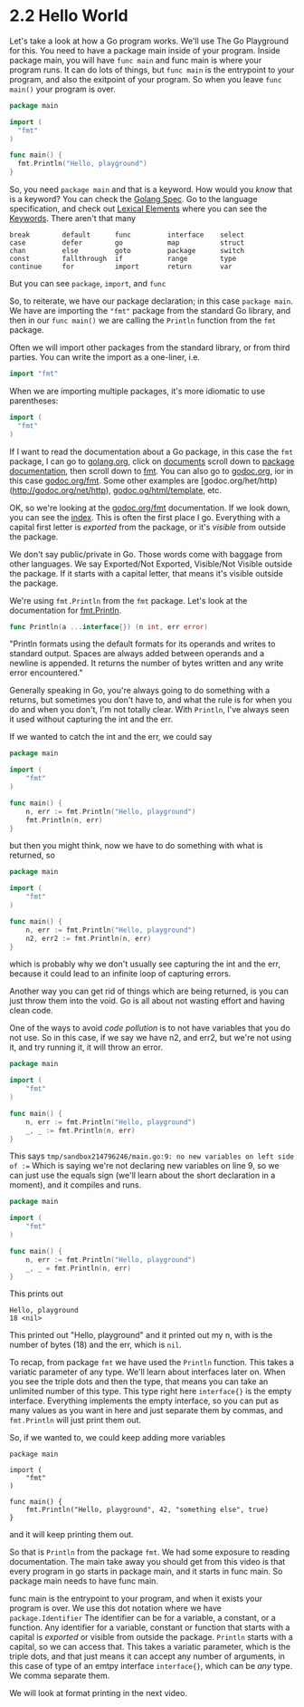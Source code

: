 # 2.2 Hello World

Let's take a look at how a Go program works. We'll use The Go Playground for this. You need to have a package main inside of your program. Inside package main, you will have `func main` and func main is where your program runs. It can do lots of things, but `func main` is the entrypoint to your program, and also the exitpoint of your program. So when you leave `func main()` your program is over.  


```go
package main

import (
  "fmt"
)

func main() {
  fmt.Println("Hello, playground")
}
```
  
So, you need `package main` and that is a keyword. How would you _know_ that is a keyword? You can check the [Golang Spec](https://golang.org/ref/spec). Go to the language specification, and check out [Lexical Elements](https://golang.org/ref/spec#Lexical_elements) where you can see the [Keywords](https://golang.org/ref/spec#Keywords). There aren't that many
```
break        default      func         interface    select
case         defer        go           map          struct
chan         else         goto         package      switch
const        fallthrough  if           range        type
continue     for          import       return       var
```
But you can see `package`, `import`, and `func`

So, to reiterate, we have our package declaration; in this case `package main`. We have are importing the `"fmt"` package from the standard Go library, and then in our `func main()` we are calling the `Println` function from the `fmt` package.
  
Often we will import other packages from the standard library, or from third parties. You can write the import as a one-liner, i.e.
```go
import "fmt"
```

When we are importing multiple packages, it's more idiomatic to use parentheses:
```go
import (
  "fmt"
)
```
If I want to read the documentation about a Go package, in this case the `fmt` package, I can go to [golang.org](https://golang.org/), click on [documents](https://golang.org/doc/) scroll down to [package documentation](https://golang.org/pkg/), then scroll down to [fmt](https://golang.org/pkg/fmt/). You can also go to [godoc.org](http://godoc.org), ior in this case [godoc.org/fmt](http://godoc.org/fmt). Some other examples are [godoc.org/het/http)(http://godoc.org/net/http), [godoc.og/html/template](http://godoc.org/html/template), etc.  
  
OK, so we're looking at the [godoc.org/fmt](http://godoc.org/fmt) documentation. If we look down, you can see the [index](https://golang.org/pkg/fmt/#pkg-index). This is often the first place I go. Everything with a capital first letter is _exported_ from the package, or it's _visible_ from outside the package.  
  
We don't say public/private in Go. Those words come with baggage from other languages. We say Exported/Not Exported, Visible/Not Visible outside the package. If it starts with a capital letter, that means it's visible outside the package.  
  
We're using `fmt.Println` from the `fmt` package. Let's look at the documentation for [fmt.Println](http://godoc.org/fmt#Println).

```go
func Println(a ...interface{}) (n int, err error)
```
"Println formats using the default formats for its operands and writes to standard output. Spaces are always added between operands and a newline is appended. It returns the number of bytes written and any write error encountered."  
  
Generally speaking in Go, you're always going to do something with a returns, but sometimes you don't have to, and what the rule is for when you do and when you don't, I'm not totally clear. With `Println`, I've always seen it used without capturing the int and the err.  
  
If we wanted to catch the int and the err, we could say
```go
package main

import (
	"fmt"
)

func main() {
	n, err := fmt.Println("Hello, playground")
	fmt.Println(n, err)
}
```
but then you might think, now we have to do something with what is returned, so 
```go
package main

import (
	"fmt"
)

func main() {
	n, err := fmt.Println("Hello, playground")
	n2, err2 := fmt.Println(n, err)
}
```
which is probably why we don't usually see capturing the int and the err, because it could lead to an infinite loop of capturing errors.  
  
  
Another way you can get rid of things which are being returned, is you can just throw them into the void. Go is all about not wasting effort and having clean code.  
  
One of the ways to avoid _code pollution_ is to not have variables that you do not use. So in this case, if we say we have n2, and err2, but we're not using it, and try running it, it will throw an error. 

```go
package main

import (
	"fmt"
)

func main() {
	n, err := fmt.Println("Hello, playground")
	_, _ := fmt.Println(n, err)
}		
```
This says `tmp/sandbox214796246/main.go:9: no new variables on left side of :=` Which is saying we're not declaring new variables on line 9, so we can just use the equals sign (we'll learn about the short declaration in a moment), and it compiles and runs.  
```go
package main

import (
	"fmt"
)

func main() {
	n, err := fmt.Println("Hello, playground")
	_, _ = fmt.Println(n, err)
}		
```
This prints out
```
Hello, playground
18 <nil>
```
This printed out "Hello, playground" and it printed out my n, with is the number of bytes (18) and the err, which is `nil`.

To recap, from package `fmt` we have used the `Println` function. This takes a variatic parameter of any type. We'll learn about interfaces later on. When you see the triple dots and then the type, that means you can take an unlimited number of this type. This type right here `interface{}` is the empty interface. Everything implements the empty interface, so you can put as many values as you want in here and just separate them by commas, and `fmt.Println` will just print them out.  
  
So, if we wanted to, we could keep adding more variables
```
package main

import (
	"fmt"
)

func main() {
	fmt.Println("Hello, playground", 42, "something else", true)
}
```
and it will keep printing them out.

So that is `Println` from the package `fmt`. We had some exposure to reading documentation. The main take away you should get from this video is that every program in go starts in package main, and it starts in func main. So package main needs to have func main.

func main is the entrypoint to your program, and when it exists your program is over. We use this dot notation where we have `package.Identifier` The identifier can be for a variable, a constant, or a function. Any identifier for a variable, constant or function that starts with a capital is _exported_ or visible from outside the package. `Println` starts with a capital, so we can access that. This takes a variatic parameter, which is the triple dots, and that just means it can accept any number of arguments, in this case of type of an emtpy interface `interface{}`, which can be _any_ type. We comma separate them.  
  
We will look at format printing in the next video.  

